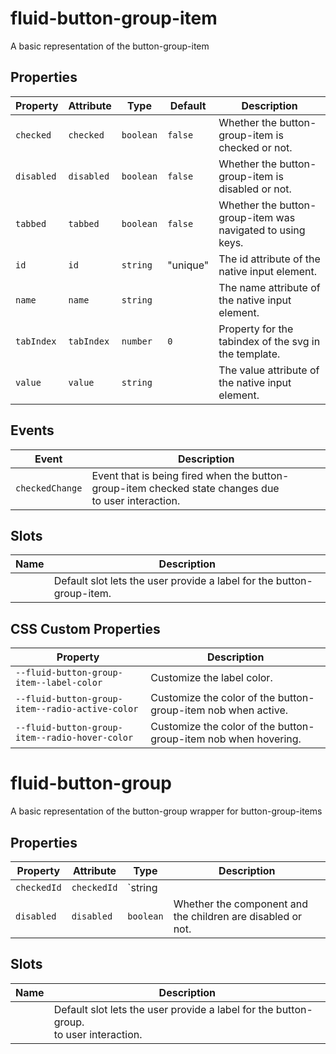 # fluid-button-group-item

A basic representation of the button-group-item

## Properties

| Property   | Attribute  | Type      | Default  | Description                                                |
| ---------- | ---------- | --------- | -------- | ---------------------------------------------------------- |
| `checked`  | `checked`  | `boolean` | `false`  | Whether the button-group-item is checked or not.           |
| `disabled` | `disabled` | `boolean` | `false`  | Whether the button-group-item is disabled or not.          |
| `tabbed`   | `tabbed`   | `boolean` | `false`  | Whether the button-group-item was navigated to using keys. |
| `id`       | `id`       | `string`  | "unique" | The id attribute of the native input element.              |
| `name`     | `name`     | `string`  |          | The name attribute of the native input element.            |
| `tabIndex` | `tabIndex` | `number`  | `0`      | Property for the tabindex of the svg in the template.      |
| `value`    | `value`    | `string`  |          | The value attribute of the native input element.           |

## Events

| Event           | Description                                                                                              |
| --------------- | -------------------------------------------------------------------------------------------------------- |
| `checkedChange` | Event that is being fired when the button-group-item checked state changes due<br />to user interaction. |

## Slots

| Name | Description                                                           |
| ---- | --------------------------------------------------------------------- |
|      | Default slot lets the user provide a label for the button-group-item. |

## CSS Custom Properties

| Property                                        | Description                                                     |
| ----------------------------------------------- | --------------------------------------------------------------- |
| `--fluid-button-group-item--label-color`        | Customize the label color.                                      |
| `--fluid-button-group-item--radio-active-color` | Customize the color of the button-group-item nob when active.   |
| `--fluid-button-group-item--radio-hover-color`  | Customize the color of the button-group-item nob when hovering. |

# fluid-button-group

A basic representation of the button-group wrapper for button-group-items

## Properties

| Property    | Attribute   | Type             | Description                                                 |
| ----------- | ----------- | ---------------- | ----------------------------------------------------------- |
| `checkedId` | `checkedId` | `string || null` | Currently checked button group item.                        |
| `disabled`  | `disabled`  | `boolean`        | Whether the component and the children are disabled or not. |

## Slots

| Name | Description                                                                                |
| ---- | ------------------------------------------------------------------------------------------ |
|      | Default slot lets the user provide a label for the button-group.<br />to user interaction. |
